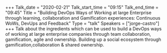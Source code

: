 +++
Talk_date = "2020-02-21"
Talk_start_time = "09:15"
Talk_end_time = "09:45"
Title = "Building DevOps Ways of Working at large Enterprise through learning, collaboration and Gamification experiences: Continuous WoWs, DevUps and Feedback"
Type = "talk"
Speakers = ["jorge-castro"]
+++
Talk about the ingredients which can be used to build a DevOps ways of working at large enterprise companies through team collaboration, gamification, agile and ownership. Building up a social ecosystem through gamification,collaboration & shared ownership.
